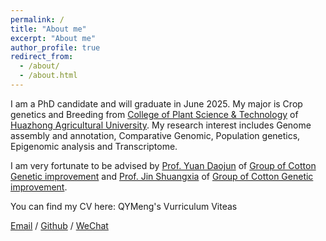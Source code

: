 ```yaml
---
permalink: /
title: "About me"
excerpt: "About me"
author_profile: true
redirect_from: 
  - /about/
  - /about.html
---
```


I am a PhD candidate and will graduate in June 2025. My major is Crop genetics and Breeding from [College of Plant Science & Technology](https://cpst.hzau.edu.cn/) of [Huazhong Agricultural University](https://www.hzau.edu.cn/). My research interest includes Genome assembly and annotation, Comparative Genomic, Population genetics, Epigenomic analysis and Transcriptome.

I am very fortunate to be advised by [Prof. Yuan Daojun](https://faculty.hzau.edu.cn/ydj/zh_CN/skxx/91170/list/index.htm) of [Group of Cotton Genetic improvement](https://cotton.hzau.edu.cn/) and [Prof. Jin Shuangxia](https://faculty.hzau.edu.cn/ShuangxiaJin/zh_CN/tzysd/93692/list/index.htm) of [Group of Cotton Genetic improvement](https://cotton.hzau.edu.cn/). 

You can find my CV here: QYMeng's Vurriculum Viteas

[Email](mailto:qymeng1996@gmail.com)    /    [Github](https://github.com/qymeng1996)    /    [WeChat](../images/wechat.jpg)


